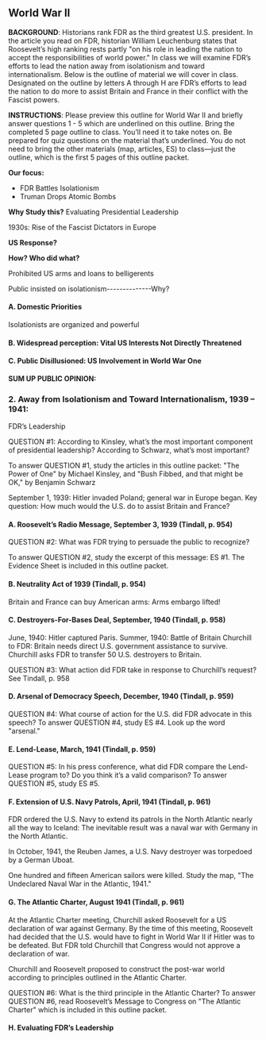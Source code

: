 ## World War II

**BACKGROUND**: Historians rank FDR as the third greatest U.S. president. In the article you read on FDR, historian William Leuchenburg states that Roosevelt’s high ranking rests partly "on his role in leading the nation to accept the responsibilities of world power." In class we will examine FDR’s efforts to lead the nation away from isolationism and toward internationalism.
Below is the outline of material we will cover in class. Designated on the outline by letters A through H are FDR’s efforts to lead the nation to do more to assist Britain and France in their conflict with the Fascist powers.

**INSTRUCTIONS**: Please preview this outline for World War II and briefly answer questions 1 - 5 which are underlined on this outline. Bring the completed 5 page outline to class. You’ll need it to take notes on. Be prepared for quiz questions on the material that’s underlined. You do not need to bring the other materials (map, articles, ES) to class—just the outline, which is the first 5 pages of this outline packet.

**Our focus:**
+ FDR Battles Isolationism
+ Truman Drops Atomic Bombs

**Why Study this?** Evaluating Presidential Leadership

1930s: Rise of the Fascist Dictators in Europe

**US Response?**

**How? Who did what?**

Prohibited US arms and loans to belligerents

Public insisted on isolationism--------------Why?

#### A. Domestic Priorities
Isolationists are organized and powerful


#### B. Widespread perception: Vital US Interests Not Directly Threatened

#### C. Public Disillusioned: US Involvement in World War One


**SUM UP PUBLIC OPINION:**
### 2. Away from Isolationism and Toward Internationalism, 1939 – 1941:
FDR’s Leadership

QUESTION #1: According to Kinsley, what’s the most important component of
presidential leadership? According to Schwarz, what’s most important?

To answer QUESTION #1, study the articles in this outline packet: "The Power of One" by Michael Kinsley, and "Bush Fibbed, and that might be OK," by Benjamin Schwarz

September 1, 1939: Hitler invaded Poland; general war in Europe began.
Key question: How much would the U.S. do to assist Britain and France?

#### A. Roosevelt’s Radio Message, September 3, 1939 (Tindall, p. 954)
QUESTION #2: What was FDR trying to persuade the public to recognize?

To answer QUESTION #2, study the excerpt of this message: ES #1. The Evidence Sheet is included in this outline packet.

#### B. Neutrality Act of 1939 (Tindall, p. 954)
Britain and France can buy American arms: Arms embargo lifted!


#### C. Destroyers-For-Bases Deal, September, 1940 (Tindall, p. 958)
June, 1940: Hitler captured Paris. Summer, 1940: Battle of Britain
Churchill to FDR: Britain needs direct U.S. government assistance to survive.
Churchill asks FDR to transfer 50 U.S. destroyers to Britain.

QUESTION #3: What action did FDR take in response to Churchill’s request? See
Tindall, p. 958


#### D. Arsenal of Democracy Speech, December, 1940 (Tindall, p. 959)
QUESTION #4: What course of action for the U.S. did FDR advocate in this speech?
To answer QUESTION #4, study ES #4. Look up the word "arsenal."

#### E. Lend-Lease, March, 1941 (Tindall, p. 959)
QUESTION #5: In his press conference, what did FDR compare the Lend-Lease program to? Do you think it’s a valid comparison?
To answer QUESTION #5, study ES #5.

#### F. Extension of U.S. Navy Patrols, April, 1941 (Tindall, p. 961)
FDR ordered the U.S. Navy to extend its patrols in the North Atlantic nearly all the way to Iceland: The inevitable result was a naval war with Germany in the North Atlantic.

In October, 1941, the Reuben James, a U.S. Navy destroyer was torpedoed by a German Uboat.

One hundred and fifteen American sailors were killed. Study the map, "The Undeclared Naval War in the Atlantic, 1941."

#### G. The Atlantic Charter, August 1941 (Tindall, p. 961)
At the Atlantic Charter meeting, Churchill asked Roosevelt for a US declaration of war against Germany. By the time of this meeting, Roosevelt had decided that the U.S. would have to fight in World War II if Hitler was to be defeated. But FDR told Churchill that Congress would not approve a declaration of war.

Churchill and Roosevelt proposed to construct the post-war world according to principles outlined in the Atlantic Charter.

QUESTION #6: What is the third principle in the Atlantic Charter?
To answer QUESTION #6, read Roosevelt’s Message to Congress on "The Atlantic
Charter" which is included in this outline packet.

#### H. Evaluating FDR’s Leadership
